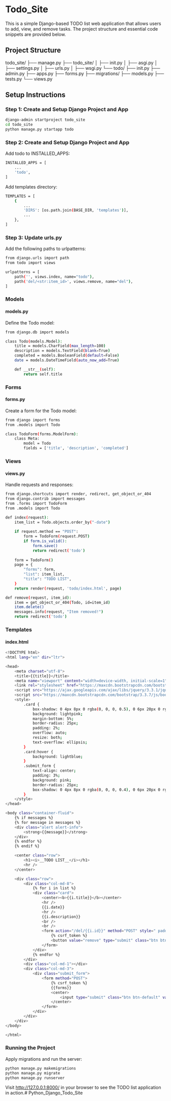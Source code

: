 # Todo_Site

This is a simple Django-based TODO list web application that allows users to add, view, and remove tasks. The project structure and essential code snippets are provided below.

## Project Structure

todo_site/
├── manage.py
├── todo_site/
│ ├── init.py
│ ├── asgi.py
│ ├── settings.py
│ ├── urls.py
│ ├── wsgi.py
└── todo/
├── init.py
├── admin.py
├── apps.py
├── forms.py
├── migrations/
├── models.py
├── tests.py
└── views.py


## Setup Instructions

### Step 1: Create and Setup Django Project and App
```bash
django-admin startproject todo_site
cd todo_site
python manage.py startapp todo
```

### Step 2: Create and Setup Django Project and App
Add todo to INSTALLED_APPS:
```bash
INSTALLED_APPS = [
    ...
    'todo',
]
```
Add templates directory:
```bash
TEMPLATES = [
    {
        ...
        'DIRS': [os.path.join(BASE_DIR, 'templates')],
        ...
    },
]
```

### Step 3: Update urls.py
Add the following paths to urlpatterns:
```bash
from django.urls import path
from todo import views

urlpatterns = [
    path('', views.index, name="todo"),
    path('del/<str:item_id>', views.remove, name="del"),
]
```

### Models
#### models.py
Define the Todo model:
```bash
from django.db import models

class Todo(models.Model):
    title = models.CharField(max_length=100)
    description = models.TextField(blank=True)
    completed = models.BooleanField(default=False)
    date = models.DateTimeField(auto_now_add=True)

    def __str__(self):
        return self.title
```
### Forms
#### forms.py
Create a form for the Todo model:
```bash
from django import forms
from .models import Todo

class TodoForm(forms.ModelForm):
    class Meta:
        model = Todo
        fields = ['title', 'description', 'completed']
```

### Views
#### views.py
Handle requests and responses:
```bash
from django.shortcuts import render, redirect, get_object_or_404
from django.contrib import messages
from .forms import TodoForm
from .models import Todo

def index(request):
    item_list = Todo.objects.order_by("-date")
    
    if request.method == "POST":
        form = TodoForm(request.POST)
        if form.is_valid():
            form.save()
            return redirect('todo')
    
    form = TodoForm()
    page = {
        "forms": form,
        "list": item_list,
        "title": "TODO LIST",
    }
    return render(request, 'todo/index.html', page)

def remove(request, item_id):
    item = get_object_or_404(Todo, id=item_id)
    item.delete()
    messages.info(request, "Item removed!")
    return redirect('todo')
```

### Templates
#### index.html
```bash
<!DOCTYPE html>
<html lang="en" dir="ltr">

<head>
    <meta charset="utf-8">
    <title>{{title}}</title>
    <meta name="viewport" content="width=device-width, initial-scale=1">
    <link rel="stylesheet" href="https://maxcdn.bootstrapcdn.com/bootstrap/3.3.7/css/bootstrap.min.css">
    <script src="https://ajax.googleapis.com/ajax/libs/jquery/3.3.1/jquery.min.js"></script>
    <script src="https://maxcdn.bootstrapcdn.com/bootstrap/3.3.7/js/bootstrap.min.js"></script>
    <style>
        .card {
            box-shadow: 0 4px 8px 0 rgba(0, 0, 0, 0.5), 0 6px 20px 0 rgba(0, 0, 0, 0.39);
            background: lightpink;
            margin-bottom: 5%;
            border-radius: 25px;
            padding: 2%;
            overflow: auto;
            resize: both;
            text-overflow: ellipsis;
        }
        .card:hover {
            background: lightblue;
        }
        .submit_form {
            text-align: center;
            padding: 3%;
            background: pink;
            border-radius: 25px;
            box-shadow: 0 4px 8px 0 rgba(0, 0, 0, 0.4), 0 6px 20px 0 rgba(0, 0, 0, 0.36);
        }
    </style>
</head>

<body class="container-fluid">
    {% if messages %}
    {% for message in messages %}
    <div class="alert alert-info">
        <strong>{{message}}</strong>
    </div>
    {% endfor %}
    {% endif %}

    <center class="row">
        <h1><i>__TODO LIST__</i></h1>
        <hr />
    </center>

    <div class="row">
        <div class="col-md-8">
            {% for i in list %}
            <div class="card">
                <center><b>{{i.title}}</b></center>
                <hr />
                {{i.date}}
                <hr />
                {{i.description}}
                <br />
                <br />
                <form action="/del/{{i.id}}" method="POST" style=" padding-right: 4%; padding-bottom: 3%;">
                    {% csrf_token %}
                    <button value="remove" type="submit" class="btn btn-primary" style="float: right;"><span class="glyphicon glyphicon-trash"></span> remove</button>
                </form>
            </div>
            {% endfor %}
        </div>
        <div class="col-md-1"></div>
        <div class="col-md-3">
            <div class="submit_form">
                <form method="POST">
                    {% csrf_token %}
                    {{forms}}
                    <center>
                        <input type="submit" class="btn btn-default" value="submit" />
                    </center>
                </form>
            </div>
        </div>
    </div>
</body>

</html>
```

### Running the Project
Apply migrations and run the server:
```bash
python manage.py makemigrations
python manage.py migrate
python manage.py runserver
```
Visit http://127.0.0.1:8000/ in your browser to see the TODO list application in action.# Python_Django_Todo_Site
